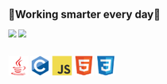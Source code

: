 ## 🧠Working smarter every day💪


<div>
  <img height = "180em" src = "https://github-readme-stats.vercel.app/api?username=gustavoLuuD&show_icons=true&theme=synthwave">
  <img  height = "180em" src = "https://github-readme-stats.vercel.app/api/top-langs/?username=gustavoLuuD&layout=compact&theme=synthwave">
</div>

</br>
</br>
<div style="display: inline-block">
  
  <img  align = "center" height = "40em" src = "https://github.com/devicons/devicon/blob/master/icons/java/java-plain.svg">
  <img  align = "center" height = "40em" src = "https://github.com/devicons/devicon/blob/master/icons/c/c-original.svg">
  <img  align = "center" height = "40em" src = "https://github.com/devicons/devicon/blob/master/icons/javascript/javascript-original.svg">
  <img  align = "center" height = "40em" src = "https://github.com/devicons/devicon/blob/master/icons/html5/html5-original.svg">
  <img  align = "center" height = "40em" src = "https://github.com/devicons/devicon/blob/master/icons/css3/css3-original.svg">
</div>



